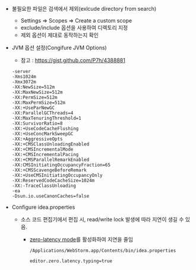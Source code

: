 - 불필요한 파일은 검색에서 제외(exlcude directory from search)

  - Settings => Scopes => Create a custom scope
  - exclude/include 옵션을 사용하여 디렉토리 지정
  - 제외 옵션이 제대로 동작하는지 확인

- JVM 옵션 설정(Congifure JVM Options)

  - 참고 : https://gist.github.com/P7h/4388881

  ```
  -server
  -Xms1024m
  -Xmx3072m
  -XX:NewSize=512m
  -XX:MaxNewSize=512m
  -XX:PermSize=512m
  -XX:MaxPermSize=512m
  -XX:+UseParNewGC
  -XX:ParallelGCThreads=4
  -XX:MaxTenuringThreshold=1
  -XX:SurvivorRatio=8
  -XX:+UseCodeCacheFlushing
  -XX:+UseConcMarkSweepGC
  -XX:+AggressiveOpts
  -XX:+CMSClassUnloadingEnabled
  -XX:+CMSIncrementalMode
  -XX:+CMSIncrementalPacing
  -XX:+CMSParallelRemarkEnabled
  -XX:CMSInitiatingOccupancyFraction=65
  -XX:+CMSScavengeBeforeRemark
  -XX:+UseCMSInitiatingOccupancyOnly
  -XX:ReservedCodeCacheSize=1024m
  -XX:-TraceClassUnloading
  -ea
  -Dsun.io.useCanonCaches=false
  ```

- Configure idea.properties

  - 소스 코드 편집기에서 편집 시, read/write lock 발생에 따라 지연이 생길 수 있음.

    - [zero-latency mode](https://blog.jetbrains.com/idea/2015/08/experimental-zero-latency-typing-in-intellij-idea-15-eap/)를 활성화하여 지연을 줄임

      ```
      /Applications/WebStorm.app/Contents/bin/idea.properties
      ```

      ```
      editor.zero.latency.typing=true
      ```

      ​

  ​